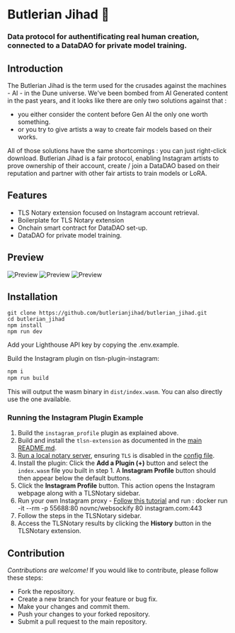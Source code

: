 # Butlerian Jihad 🤖

### Data protocol for authentificating real human creation, connected to a DataDAO for private model training.

## Introduction

The Butlerian Jihad is the term used for the crusades against the machines - AI - in the Dune universe. We've been bombed from AI Generated content in the past years, and it looks like there are only two solutions against that : 
- you either consider the content before Gen AI the only one worth something.
- or you try to give artists a way to create fair models based on their works.

All of those solutions have the same shortcomings : you can just right-click download.
Butlerian Jihad is a fair protocol, enabling Instagram artists to prove ownership of their account, create / join a DataDAO based on their reputation and partner with other fair artists to train models or LoRA.

## Features

- TLS Notary extension focused on Instagram account retrieval.
- Boilerplate for TLS Notary extension
- Onchain smart contract for DataDAO set-up.
- DataDAO for private model training.

## Preview

![Preview](https://i.imgur.com/gWAENUW.jpeg)
![Preview](https://i.imgur.com/iIRXzhm.png)
![Preview](https://i.imgur.com/PTTnk2Y.png)

## Installation

```
git clone https://github.com/butlerianjihad/butlerian_jihad.git
cd butlerian_jihad
npm install
npm run dev
```

Add your Lighthouse API key by copying the .env.example.

Build the Instagram plugin on tlsn-plugin-instagram:

```sh
npm i
npm run build
```

This will output the wasm binary in `dist/index.wasm`.
You can also directly use the one available.

### Running the Instagram Plugin Example

1. Build the `instagram_profile` plugin as explained above.
2. Build and install the `tlsn-extension` as documented in the [main README.md](../README.md).
3. [Run a local notary server](https://github.com/tlsnotary/tlsn/blob/main/notary-server/README.md), ensuring `TLS` is disabled in the [config file](https://github.com/tlsnotary/tlsn/blob/main/notary-server/config/config.yaml#L18).
4. Install the plugin: Click the **Add a Plugin (+)** button and select the `index.wasm` file you built in step 1. A **Instagram Profile** button should then appear below the default buttons.
5. Click the **Instagram Profile** button. This action opens the Instagram webpage along with a TLSNotary sidebar.
6. Run your own Instagram proxy - [Follow this tutorial](https://docs.tlsnotary.org/quick_start/tlsn-js.html?highlight=proxy#run-a-local-notary-server-and-websocket-proxy--optional) and run : docker run -it --rm -p 55688:80 novnc/websockify 80 instagram.com:443
8. Follow the steps in the TLSNotary sidebar.
9. Access the TLSNotary results by clicking the **History** button in the TLSNotary extension.

## Contribution

_Contributions are welcome!_
If you would like to contribute, please follow these steps:

- Fork the repository.
- Create a new branch for your feature or bug fix.
- Make your changes and commit them.
- Push your changes to your forked repository.
- Submit a pull request to the main repository.
